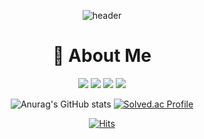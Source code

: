 <!--
**BaeHyeonA/BaeHyeonA** is a ✨ _special_ ✨ repository because its `README.md` (this file) appears on your GitHub profile.

Here are some ideas to get you started:

- 🔭 I’m currently working on ...
- 🌱 I’m currently learning ...
- 👯 I’m looking to collaborate on ...
- 🤔 I’m looking for help with ...
- 💬 Ask me about ...
- 📫 How to reach me: ...
- 😄 Pronouns: ...
- ⚡ Fun fact: ...
-->

<div align="center">

  
  
  ![header](https://capsule-render.vercel.app/api?type=waving&color=F3E2A9&height=230&section=header&text=HyeonA%20Bae&fontSize=60&fontColor=FFFFFF)


  # 🌼 About Me
  
  <a href="https://velog.io/@bae_hyeona/posts" target="_blank"><img src="https://img.shields.io/badge/blog-F5BCA9?style=flat-square&logo=Adafruit&logoColor=FFFFFF"/></a>
  <a href="https://www.instagram.com/bya0418/?next=%2F" target="_blank"><img src="https://img.shields.io/badge/bya0418-F781F3?style=flat-square&logo=Instagram&logoColor=FFFFFF"/></a>
  <a href="https://ninth-guitar-225.notion.site/Portfolio-63dcd8c1438e4ce8bc0cfb276b8e25a1" target="_blank"><img src="https://img.shields.io/badge/HyeonA-000000?style=flat-square&logo=Notion&logoColor=FFFFFF"/></a>
  <a href="https://www.linkedin.com/in/hyeon02/" target="_blank"><img src="https://img.shields.io/badge/HyeonABae-0A66C2?style=flat-square&logo=Linkedin&logoColor=FFFFFF"/></a>
  

  ![Anurag's GitHub stats](https://github-readme-stats.vercel.app/api?username=BaeHyeonA&show_icons=true&theme=gruvbox_light)
  [![Solved.ac Profile](http://mazassumnida.wtf/api/v2/generate_badge?boj=hyeona02)](https://solved.ac/hyeona02/)




  [![Hits](https://hits.seeyoufarm.com/api/count/incr/badge.svg?url=https%3A%2F%2Fgithub.com%2FBaeHyeonA&count_bg=%23FFE4B4&title_bg=%23888888&icon=github.svg&icon_color=%23E7E7E7&title=hits&edge_flat=false)](https://hits.seeyoufarm.com)



</div>
